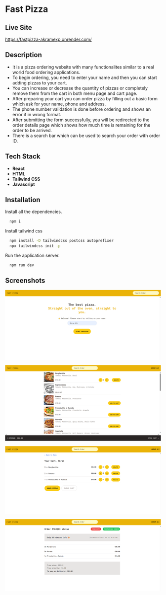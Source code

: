 # Fast Pizza

## Live Site

https://fastpizza-akramexp.onrender.com/

## Description

- It is a pizza ordering website with many functionalites similar to a real world food ordering applications.
- To begin ordering, you need to enter your name and then you can start adding pizzas to your cart.
- You can increase or decrease the quantity of pizzas or completely remove them from the cart in both menu page and cart page.
- After preparing your cart you can order pizza by filling out a basic form which ask for your name, phone and address.
- The phone number validation is done before ordering and shows an error if in wrong format.
- After submitting the form successfully, you will be redirected to the order details page which shows how much time is remaining for the order to be arrived.
- There is a search bar which can be used to search your order with order ID.

## Tech Stack

- **React**
- **HTML**
- **Tailwind CSS**
- **Javascript**

## Installation

Install all the dependencies.

```bash
  npm i
```

Install tailwind css

```bash
  npm install -D tailwindcss postcss autoprefixer
  npx tailwindcss init -p
```

Run the application server.

```bash
  npm run dev
```

## Screenshots

![ss1](https://github.com/AkramExp/fast-pizza/blob/main/screenshots/ss1.png)

![ss2](https://github.com/AkramExp/fast-pizza/blob/main/screenshots/ss2.png)

![ss3](https://github.com/AkramExp/fast-pizza/blob/main/screenshots/ss3.png)

![ss4](https://github.com/AkramExp/fast-pizza/blob/main/screenshots/ss4.png)
